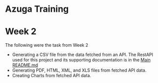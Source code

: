 # Azuga Training

# Week 2

The following were the task from Week 2

 - Generating a CSV file from the data fetched from an API. The RestAPI used for this project and its supporting documentation is in the [Main README.md](https://github.com/Aparajita1966/AzugaTraining/blob/main/README.md)
 - Generating PDF, HTML, XML, and XLS files from fetched API data.
 - Creating Charts from fetched API data.

